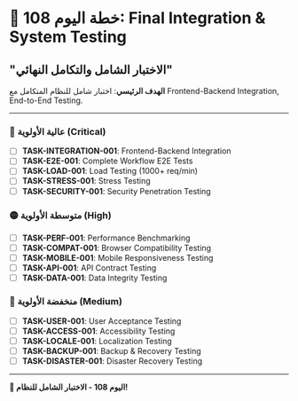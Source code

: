 # 🚀 خطة اليوم 108: Final Integration & System Testing
## "الاختبار الشامل والتكامل النهائي"

**الهدف الرئيسي**: اختبار شامل للنظام المتكامل مع Frontend-Backend Integration, End-to-End Testing.

---

### 🔴 عالية الأولوية (Critical)
- [ ] **TASK-INTEGRATION-001**: Frontend-Backend Integration
- [ ] **TASK-E2E-001**: Complete Workflow E2E Tests
- [ ] **TASK-LOAD-001**: Load Testing (1000+ req/min)
- [ ] **TASK-STRESS-001**: Stress Testing
- [ ] **TASK-SECURITY-001**: Security Penetration Testing

### 🟡 متوسطة الأولوية (High)
- [ ] **TASK-PERF-001**: Performance Benchmarking
- [ ] **TASK-COMPAT-001**: Browser Compatibility Testing
- [ ] **TASK-MOBILE-001**: Mobile Responsiveness Testing
- [ ] **TASK-API-001**: API Contract Testing
- [ ] **TASK-DATA-001**: Data Integrity Testing

### 🔵 منخفضة الأولوية (Medium)
- [ ] **TASK-USER-001**: User Acceptance Testing
- [ ] **TASK-ACCESS-001**: Accessibility Testing
- [ ] **TASK-LOCALE-001**: Localization Testing
- [ ] **TASK-BACKUP-001**: Backup & Recovery Testing
- [ ] **TASK-DISASTER-001**: Disaster Recovery Testing

---

**🧪 اليوم 108 - الاختبار الشامل للنظام!**